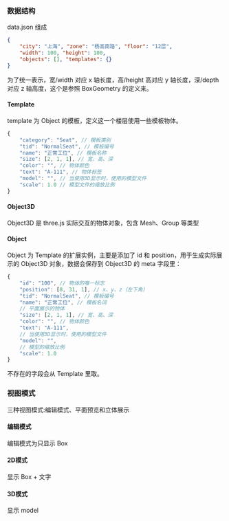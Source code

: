 ### 数据结构

data.json 组成

```json
{
    "city": "上海", "zone": "杨高南路", "floor": "12层",
    "width": 100, "height": 100,
    "objects": [], "templates": {}
}
```

为了统一表示，宽/width 对应 x 轴长度，高/height 高对应 y 轴长度，深/depth 对应 z 轴高度，这个是参照 BoxGeometry 的定义来。

#### Template

template 为 Object 的模板，定义这一个楼层使用一些模板物体。

```js
{
    "category": "Seat", // 模板类别
    "tid": "NormalSeat", // 模板编号
    "name": "正常工位", // 模板名称
    "size": [2, 1, 1], // 宽、高、深
    "color": "", // 物体颜色
    "text": "A-111", // 物体标签
    "model": "", // 当使用3D显示时，使用的模型文件
    "scale": 1.0 // 模型文件的缩放比例
}
```

#### Object3D

Object3D 是 three.js 实际交互的物体对象，包含 Mesh、Group 等类型

#### Object

Object 为 Template 的扩展实例，主要是添加了 id 和 position，用于生成实际展示的 Object3D 对象，数据会保存到 Object3D 的 meta 字段里：

```js
{
    "id": "100", // 物体的唯一标志
    "position": [8, 31, 1], // x、y、z（左下角）
    "tid": "NormalSeat", // 模板编号
    "name": "正常工位", // 模板名词
    // 平面展示的物体
    "size": [2, 1, 1], // 宽、高、深
    "color": "", // 物体颜色
    "text": "A-111",
    // 当使用3D显示时，使用的模型文件
    "model": "",
    // 模型的缩放比例
    "scale": 1.0
}
```

不存在的字段会从 Template 里取。

### 视图模式

三种视图模式:编辑模式、平面预览和立体展示

#### 编辑模式

编辑模式为只显示 Box

#### 2D模式

显示 Box + 文字

#### 3D模式

显示 model